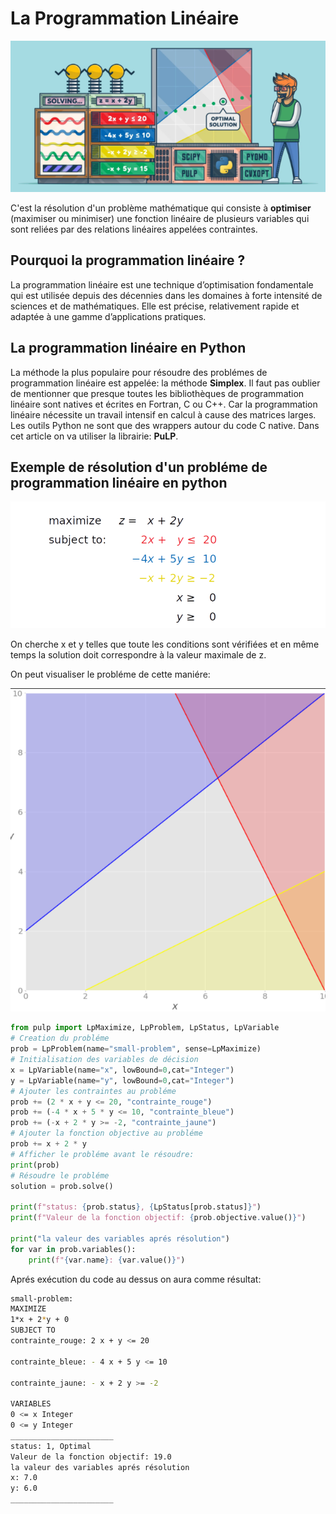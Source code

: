 # La Programmation Linéaire

![Poster](https://github.com/walidzbiri/programmation-linear/blob/main/1.PNG)

C'est la résolution d'un problème mathématique qui consiste à **optimiser** (maximiser ou minimiser) une fonction linéaire de plusieurs variables qui sont reliées par des relations linéaires appelées contraintes.


## Pourquoi la programmation linéaire ?

La programmation linéaire est une technique d’optimisation fondamentale qui est utilisée depuis des décennies dans les domaines à forte intensité de sciences et de mathématiques. Elle est précise, relativement rapide et adaptée à une gamme d’applications pratiques.

## La programmation linéaire en Python

La méthode la plus populaire pour résoudre des problémes de programmation linéaire est appelée: la méthode **Simplex**.
Il faut pas oublier de mentionner que presque toutes les bibliothèques de programmation linéaire sont natives et écrites en Fortran, C ou C++. Car la programmation linéaire nécessite un travail intensif en calcul à cause des matrices larges. Les outils Python ne sont que des wrappers autour du code C native.
Dans cet article on va utiliser la librairie: **PuLP**. 

## Exemple de résolution d'un probléme de programmation linéaire en python
![Prob](https://github.com/walidzbiri/programmation-linear/blob/main/Capture%20d%E2%80%99%C3%A9cran%20(80).png)

On cherche x et y telles que toute les conditions sont vérifiées et en même temps la solution doit correspondre à la valeur maximale de z.


On peut visualiser le probléme de cette maniére:

![Visu](https://github.com/walidzbiri/programmation-linear/blob/main/Capture%20d%E2%80%99%C3%A9cran%20(78).png)
```python
from pulp import LpMaximize, LpProblem, LpStatus, LpVariable
# Creation du probléme
prob = LpProblem(name="small-problem", sense=LpMaximize)
# Initialisation des variables de décision
x = LpVariable(name="x", lowBound=0,cat="Integer")
y = LpVariable(name="y", lowBound=0,cat="Integer")
# Ajouter les contraintes au probléme
prob += (2 * x + y <= 20, "contrainte_rouge")
prob += (-4 * x + 5 * y <= 10, "contrainte_bleue")
prob += (-x + 2 * y >= -2, "contrainte_jaune")
# Ajouter la fonction objective au probléme
prob += x + 2 * y
# Afficher le probléme avant le résoudre:
print(prob)
# Résoudre le probléme
solution = prob.solve()

print(f"status: {prob.status}, {LpStatus[prob.status]}")
print(f"Valeur de la fonction objectif: {prob.objective.value()}")

print("la valeur des variables aprés résolution")
for var in prob.variables():
	print(f"{var.name}: {var.value()}")
```
Aprés exécution du code au dessus on aura comme résultat:
```sh
small-problem:
MAXIMIZE
1*x + 2*y + 0
SUBJECT TO
contrainte_rouge: 2 x + y <= 20

contrainte_bleue: - 4 x + 5 y <= 10

contrainte_jaune: - x + 2 y >= -2

VARIABLES
0 <= x Integer
0 <= y Integer
_______________________
status: 1, Optimal
Valeur de la fonction objectif: 19.0
la valeur des variables aprés résolution
x: 7.0
y: 6.0
_______________________
```
